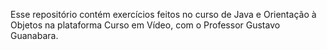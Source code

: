 Esse repositório contém exercícios feitos no curso de Java e Orientação à Objetos na plataforma Curso em Vídeo, com o Professor Gustavo Guanabara.
